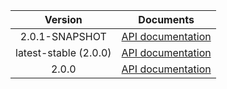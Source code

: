 | Version | Documents |
|:---:|---|
| 2.0.1-SNAPSHOT | [API documentation](2.0.1-SNAPSHOT) |
| latest-stable (2.0.0) | [API documentation](latest-stable) |
| 2.0.0 | [API documentation](2.0.0) |
